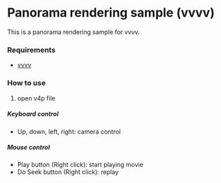 # Panorama rendering sample (vvvv)

This is a panorama rendering sample for vvvv.

### Requirements
- [vvvv](https://vvvv.org/)

### How to use

1. open v4p file

##### Keyboard control

- Up, down, left, right: camera control

##### Mouse control

- Play button (Right click): start playing movie 
- Do Seek button (Right click): replay
 